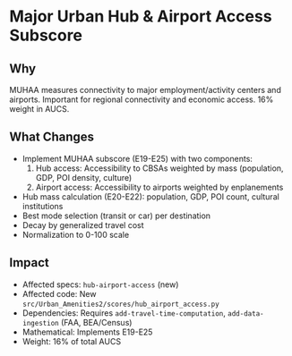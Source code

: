 # Major Urban Hub & Airport Access Subscore

## Why

MUHAA measures connectivity to major employment/activity centers and airports. Important for regional connectivity and economic access. 16% weight in AUCS.

## What Changes

- Implement MUHAA subscore (E19-E25) with two components:
  1. Hub access: Accessibility to CBSAs weighted by mass (population, GDP, POI density, culture)
  2. Airport access: Accessibility to airports weighted by enplanements
- Hub mass calculation (E20-E22): population, GDP, POI count, cultural institutions
- Best mode selection (transit or car) per destination
- Decay by generalized travel cost
- Normalization to 0-100 scale

## Impact

- Affected specs: `hub-airport-access` (new)
- Affected code: New `src/Urban_Amenities2/scores/hub_airport_access.py`
- Dependencies: Requires `add-travel-time-computation`, `add-data-ingestion` (FAA, BEA/Census)
- Mathematical: Implements E19-E25
- Weight: 16% of total AUCS
